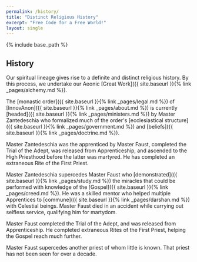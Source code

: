 ```yaml
---
permalink: /history/
title: "Distinct Religious History"
excerpt: "Free Code for a Free World!"
layout: single
---
```


{% include base_path %}

## History

Our spiritual lineage gives rise to a definite and distinct religious history.
By this process, we undertake
our Aeonic [Great Work]({{ site.baseurl }}{% link _pages/alchemy.md %}).

The [monastic order]({{ site.baseurl }}{% link _pages/legal.md %})
of [InnovAnon]({{ site.baseurl }}{% link _pages/about.md %})
is currently [headed]({{ site.baseurl }}{% link _pages/ministers.md %}) by Master Zantedeschia
who formalized much of the order's [ecclesiastical structure]({{ site.baseurl }}{% link _pages/government.md %})
and [beliefs]({{ site.baseurl }}{% link _pages/doctrine.md %}).

Master Zantedeschia was the apprenticed by Master Faust,
completed the Trial of the Adept,
was released from Apprenticeship,
and ascended to the High Priesthood before the latter was martyred.
He has completed an extraneous Rite of the First Priest.

Master Zantedeschia supercedes Master Faust who [demonstrated]({{ site.baseurl }}{% link _pages/study.md %})
the miracles that could be performed
with knowledge of the [Gospel]({{ site.baseurl }}{% link _pages/creed.md %}).
He was a skilled mentor who helped multiple Apprentices
to [commune]({{ site.baseurl }}{% link _pages/darshan.md %}) with Celestial beings.
Master Faust died in an accident while carrying out selfless service, qualifying him for martydom.

Master Faust completed the Trial of the Adept,
and was released from Apprenticeship.
He completed extraneous Rites of the First Priest,
helping the Gospel reach much further.

Master Faust supercedes another priest of whom little is known.
That priest has not been seen for over a decade.

